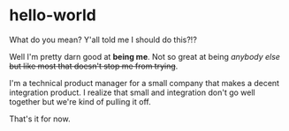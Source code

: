 # hello-world
What do you mean? Y'all told me I should do this?!?

Well I'm pretty darn good at **being me**. Not so great at being _anybody else_ ~~but like most that doesn't stop me from trying~~.

I'm a technical product manager for a small company that makes a decent integration product. I realize that small and integration don't go well together but we're kind of pulling it off.

That's it for now.
